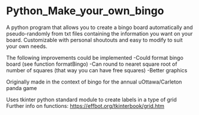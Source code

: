 # Python_Make_your_own_bingo
A python program that allows you to create a bingo board automatically and pseudo-randomly from txt files containing the information you want on your board. Customizable with personal shoutouts and easy to modify to suit your own needs. 

The following improvements could be implemented 
-Could format bingo board (see function formatBingo)
-Can round to nearet square root of number of squares (that way you can have free squares)
-Better graphics

Originally made in the context of bingo for the annual uOttawa/Carleton panda game

Uses tkinter python standard module to create labels in a type of grid 
Further info on functions: https://effbot.org/tkinterbook/grid.htm 
